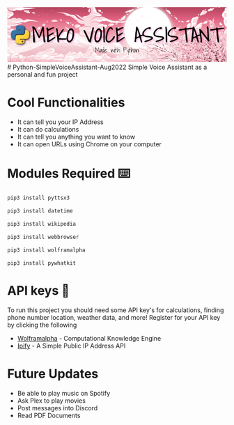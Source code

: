 <img src=Meko.png>
# Python-SimpleVoiceAssistant-Aug2022
Simple Voice Assistant as a personal and fun project

# Cool Functionalities
- It can tell you your IP Address
- It can do calculations
- It can tell you anything you want to know
- It can open URLs using Chrome on your computer

# Modules Required ⌨️
```
pip3 install pyttsx3
```
```
pip3 install datetime
```
```
pip3 install wikipedia
```
```
pip3 install webbrowser
```
```
pip3 install wolframalpha
```
```
pip3 install pywhatkit
```

# API keys 🔑
To run this project you should need some API key's for calculations, finding phone number location, weather data, and more! Register for your API key by clicking the following
- [Wolframalpha](https://www.wolframalpha.com/) - Computational Knowledge Engine
- [Ipify](https://www.ipify.org/) - A Simple Public IP Address API

# Future Updates
- Be able to play music on Spotify
- Ask Plex to play movies
- Post messages into Discord
- Read PDF Documents
